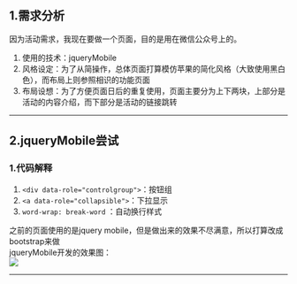 ## 1.需求分析  

因为活动需求，我现在要做一个页面，目的是用在微信公众号上的。  
1. 使用的技术：jqueryMobile  
2. 风格设定：为了从简操作，总体页面打算模仿苹果的简化风格（大致使用黑白色），而布局上则参照相识的功能页面  
3. 布局设想：为了方便页面日后的重复使用，页面主要分为上下两块，上部分是活动的内容介绍，而下部分是活动的链接跳转  

---
## 2.jqueryMobile尝试  
### 1.代码解释  
1. ``<div data-role="controlgroup">``：按钮组  
2. ``<a data-role="collapsible">``：下拉显示  
3. ``word-wrap: break-word`` ：自动换行样式  

之前的页面使用的是jquery mobile，但是做出来的效果不尽满意，所以打算改成bootstrap来做  
jqueryMobile开发的效果图：  
![](../images/1.jpg)  

---


